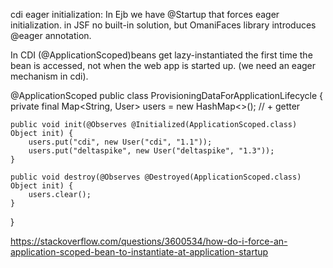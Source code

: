 cdi eager initialization:
In Ejb we have @Startup that forces eager initialization. in JSF no built-in solution, but OmaniFaces library introduces
@eager annotation.

In CDI (@ApplicationScoped)beans get lazy-instantiated the first time the bean is accessed, not when the web app is
started up. (we need an eager mechanism in cdi).

@ApplicationScoped public class ProvisioningDataForApplicationLifecycle { private final Map<String, User> users = new
HashMap<>(); // + getter

    public void init(@Observes @Initialized(ApplicationScoped.class) Object init) {
        users.put("cdi", new User("cdi", "1.1"));
        users.put("deltaspike", new User("deltaspike", "1.3"));
    }

    public void destroy(@Observes @Destroyed(ApplicationScoped.class) Object init) {
        users.clear();
    }
}

https://stackoverflow.com/questions/3600534/how-do-i-force-an-application-scoped-bean-to-instantiate-at-application-startup

